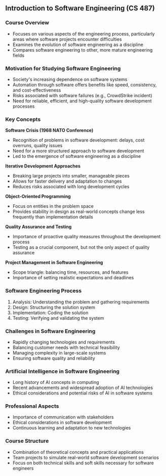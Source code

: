 ## Introduction to Software Engineering (CS 487)

### Course Overview
- Focuses on various aspects of the engineering process, particularly areas where software projects encounter difficulties
- Examines the evolution of software engineering as a discipline
- Compares software engineering to other, more mature engineering fields

### Motivation for Studying Software Engineering
- Society's increasing dependence on software systems
- Automation through software offers benefits like speed, consistency, and cost-effectiveness
- Risks associated with software failures (e.g., CrowdStrike incident)
- Need for reliable, efficient, and high-quality software development processes

### Key Concepts

**Software Crisis (1968 NATO Conference)**
- Recognition of problems in software development: delays, cost overruns, quality issues
- Need for a more structured approach to software development
- Led to the emergence of software engineering as a discipline

**Iterative Development Approaches**
- Breaking large projects into smaller, manageable pieces
- Allows for faster delivery and adaptation to changes
- Reduces risks associated with long development cycles

**Object-Oriented Programming**
- Focus on entities in the problem space
- Provides stability in design as real-world concepts change less frequently than implementation details

**Quality Assurance and Testing**
- Importance of proactive quality measures throughout the development process
- Testing as a crucial component, but not the only aspect of quality assurance

**Project Management in Software Engineering**
- Scope triangle: balancing time, resources, and features
- Importance of setting realistic expectations and deadlines

### Software Engineering Process

1. Analysis: Understanding the problem and gathering requirements
2. Design: Structuring the solution system
3. Implementation: Coding the solution
4. Testing: Verifying and validating the system

### Challenges in Software Engineering
- Rapidly changing technologies and requirements
- Balancing customer needs with technical feasibility
- Managing complexity in large-scale systems
- Ensuring software quality and reliability

### Artificial Intelligence in Software Engineering
- Long history of AI concepts in computing
- Recent advancements and widespread adoption of AI technologies
- Ethical considerations and potential risks of AI in software systems

### Professional Aspects
- Importance of communication with stakeholders
- Ethical considerations in software development
- Continuous learning and adaptation to new technologies

### Course Structure
- Combination of theoretical concepts and practical applications
- Team projects to simulate real-world software development scenarios
- Focus on both technical skills and soft skills necessary for software engineers
